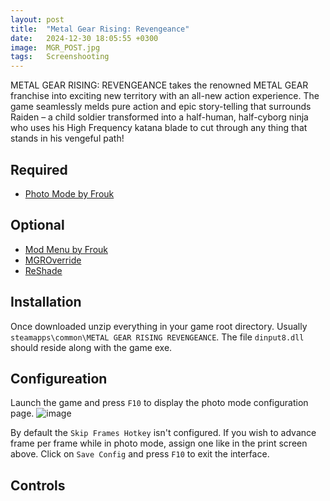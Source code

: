 ```yaml
---
layout: post
title:  "Metal Gear Rising: Revengeance"
date:   2024-12-30 18:05:55 +0300
image:  MGR_POST.jpg
tags:   Screenshooting
---
```


METAL GEAR RISING: REVENGEANCE takes the renowned METAL GEAR franchise into exciting new territory with an all-new action experience. The game seamlessly melds pure action and epic story-telling that surrounds Raiden – a child soldier transformed into a half-human, half-cyborg ninja who uses his High Frequency katana blade to cut through any thing that stands in his vengeful path!

## Required
* [Photo Mode by Frouk](https://www.nexusmods.com/metalgearrisingrevengeance/mods/230)

## Optional
* [Mod Menu by Frouk](https://www.nexusmods.com/metalgearrisingrevengeance/mods/93)
* [MGROverride](https://www.nexusmods.com/metalgearrisingrevengeance/mods/1)
* [ReShade](https://reshade.me)

## Installation
Once downloaded unzip everything in your game root directory. Usually `steamapps\common\METAL GEAR RISING REVENGEANCE`. The file `dinput8.dll` should reside along with the game exe.

## Configureation
Launch the game and press `F10` to display the photo mode configuration page.
![image](https://github.com/user-attachments/assets/b110c6b2-f7d9-4eb8-95a7-ac9195b4a1f4)
<p></p>

By default the `Skip Frames Hotkey` isn't configured. If you wish to advance frame per frame while in photo mode, assign one like in the print screen above.
Click on `Save Config` and press `F10` to exit the interface.

## Controls


